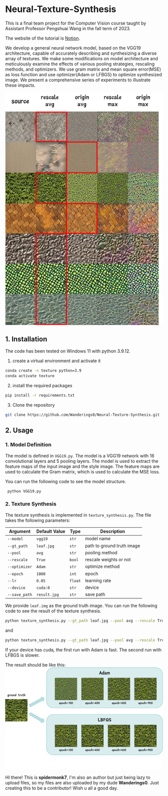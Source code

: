 # Neural-Texture-Synthesis
This is a final team project for the Computer Vision course taught by Assistant Professor Pengshuai Wang in the fall term of 2023. 

The website of the tutorial is [Notion](https://fancy-icebreaker-99b.notion.site/Neural-Texture-Synthesis-fa7f4228679b49acb93836b3b6f45f6e).

We develop a general neural network model, based on the VGG19 architecture, capable of accurately describing and synthesizing a diverse array of textures. We make some modifications on model architecture and meticulously examine the effects of various pooling strategies, rescaling methods, and optimizers. We use gram matrix and mean square error(MSE) as loss function and use optimizer(Adam or LFBGS) to optimize synthesized image. We present a comprehensive series of experiments to illustrate these impacts.

![demo result](imgs/demo.png)

## 1. Installation

The code has been tested on Windows 11 with python 3.9.12. 

1. create a virtual environment and activate it

```bash
conda create -n texture python=3.9
conda activate texture
```

2. install the required packages

```bash
pip install -r requirements.txt
```

3. Clone the repository

```bash
git clone https://github.com/Wanderings0/Neural-Texture-Synthesis.git
```

## 2. Usage

### 1. Model Definition

The model is defined in `VGG19.py`. The model is a VGG19 network with 16 convolutional layers and 5 pooling layers. The model is used to extract the feature maps of the input image and the style image. The feature maps are used to calculate the Gram matrix, which is used to calculate the MSE loss.

You can run the following code to see the model structure.

   ```bash
    python VGG19.py
   ```
    

 ### 2. Texture Synthesis

The texture synthesis is implemented in `texture_synthesis.py`. The file takes the following parameters:

| Argument            | Default Value                                  | Type  | Description                  |
|---------------------|------------------------------------------------|-------|------------------------------|
| `--model`           | `vgg19`                                        | `str` | model name                   |
| `--gt_path`         | `leaf.jpg`                                    | `str` | path to ground truth image   |
| `--pool`            | `avg`                                          | `str` | pooling method               |
| `--rescale`         | `True`                                         | `bool` | rescale weights or not       |
| `--optimizer`        | `Adam`                                         | `str` | optimize method              |
| `--epoch`           | `1000`                                         | `int` | epoch                        |
| `--lr`              | `0.05`                                         | `float` | learning rate               |
| `--device`          | `cuda:0`                                       | `str` | device                       |
| `--save_path`       | `result.jpg`                                   | `str` | save path                    |


We provide `leaf.img` as the ground truth image. You can run the following code to see the result of the texture synthesis. 
```bash
python texture_synthesis.py --gt_path leaf.jpg --pool avg --rescale True --optimizer Adam --save_path result.jpg
```
and
```bash
python texture_synthesis.py --gt_path leaf.jpg --pool avg --rescale True --optimizer LBFGS --save_path result.jpg
```

If your device has cuda, the first run with Adam is fast. The second run with LFBGS is slower.

The result should be like this:
![lfbgs](imgs/LBFGS.png)


HI there! This is **spidermonk7**, I'm also an author but just being lazy to upload files, so my files are also uploaded by my dude **Wanderings0**.
Just creating this to be a contributor!
Wish u all a good day. 
